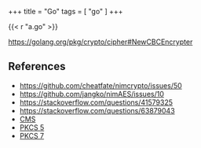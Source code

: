 +++
title = "Go"
tags = [ "go" ]
+++

{{< r "a.go" >}}

<https://golang.org/pkg/crypto/cipher#NewCBCEncrypter>

## References

- <https://github.com/cheatfate/nimcrypto/issues/50>
- <https://github.com/jangko/nimAES/issues/10>
- <https://stackoverflow.com/questions/41579325>
- <https://stackoverflow.com/questions/63879043>
- [CMS](//tools.ietf.org/html/rfc5652#section-6.3)
- [PKCS 5](//tools.ietf.org/html/rfc8018#appendix-B.2.5)
- [PKCS 7](//tools.ietf.org/html/rfc2315#page-22)
